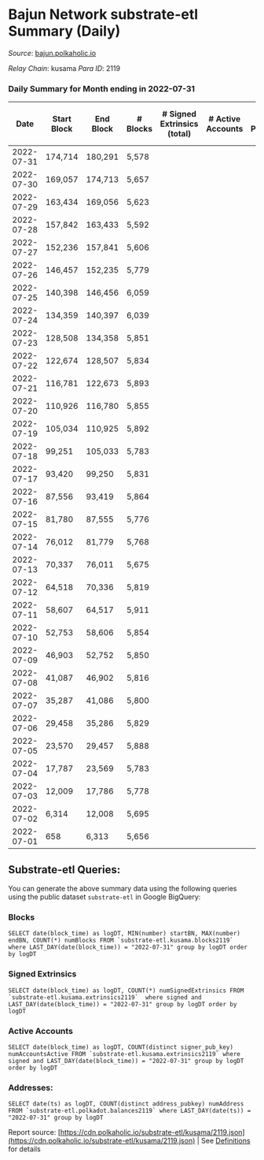 # Bajun Network substrate-etl Summary (Daily)

_Source_: [bajun.polkaholic.io](https://bajun.polkaholic.io)

*Relay Chain*: kusama
*Para ID*: 2119



### Daily Summary for Month ending in 2022-07-31


| Date | Start Block | End Block | # Blocks | # Signed Extrinsics (total) | # Active Accounts | # Passive | # New | # Addresses with Balances | # Events | # Transfers | # XCM Transfers In | # XCM Transfers Out |
| ---- | ----------- | --------- | -------- | --------------------------- | ----------------- | --------- | ----- | ------------------------- | -------- | ----------- | ------------------ | ------------------- |
| 2022-07-31 | 174,714 | 180,291 | 5,578  |  |  |  |  | 4 | 11,159 |   |   |   |
| 2022-07-30 | 169,057 | 174,713 | 5,657  |  |  |  |  |  | 11,318 |   |   |   |
| 2022-07-29 | 163,434 | 169,056 | 5,623  |  |  |  |  |  | 11,249 |   |   |   |
| 2022-07-28 | 157,842 | 163,433 | 5,592  |  |  |  |  |  | 11,187 |   |   |   |
| 2022-07-27 | 152,236 | 157,841 | 5,606  |  |  |  |  |  | 11,215 |   |   |   |
| 2022-07-26 | 146,457 | 152,235 | 5,779  |  |  |  |  |  | 11,564 |   |   |   |
| 2022-07-25 | 140,398 | 146,456 | 6,059  |  |  |  |  |  | 12,122 |   |   |   |
| 2022-07-24 | 134,359 | 140,397 | 6,039  |  |  |  |  |  | 12,081 |   |   |   |
| 2022-07-23 | 128,508 | 134,358 | 5,851  |  |  |  |  |  | 11,705 |   |   |   |
| 2022-07-22 | 122,674 | 128,507 | 5,834  |  |  |  |  |  | 11,671 |   |   |   |
| 2022-07-21 | 116,781 | 122,673 | 5,893  |  |  |  |  |  | 11,790 |   |   |   |
| 2022-07-20 | 110,926 | 116,780 | 5,855  |  |  |  |  |  | 11,713 |   |   |   |
| 2022-07-19 | 105,034 | 110,925 | 5,892  |  |  |  |  |  | 11,787 |   |   |   |
| 2022-07-18 | 99,251 | 105,033 | 5,783  |  |  |  |  |  | 11,572 |   |   |   |
| 2022-07-17 | 93,420 | 99,250 | 5,831  |  |  |  |  |  | 11,666 |   |   |   |
| 2022-07-16 | 87,556 | 93,419 | 5,864  |  |  |  |  |  | 11,731 |   |   |   |
| 2022-07-15 | 81,780 | 87,555 | 5,776  |  |  |  |  |  | 11,555 |   |   |   |
| 2022-07-14 | 76,012 | 81,779 | 5,768  |  |  |  |  |  | 11,539 |   |   |   |
| 2022-07-13 | 70,337 | 76,011 | 5,675  |  |  |  |  |  | 11,353 |   |   |   |
| 2022-07-12 | 64,518 | 70,336 | 5,819  |  |  |  |  |  | 11,642 |   |   |   |
| 2022-07-11 | 58,607 | 64,517 | 5,911  |  |  |  |  |  | 11,825 |   |   |   |
| 2022-07-10 | 52,753 | 58,606 | 5,854  |  |  |  |  |  | 11,711 |   |   |   |
| 2022-07-09 | 46,903 | 52,752 | 5,850  |  |  |  |  |  | 11,706 |   |   |   |
| 2022-07-08 | 41,087 | 46,902 | 5,816  |  |  |  |  |  | 11,636 |   |   |   |
| 2022-07-07 | 35,287 | 41,086 | 5,800  |  |  |  |  |  | 11,603 |   |   |   |
| 2022-07-06 | 29,458 | 35,286 | 5,829  |  |  |  |  |  | 11,661 |   |   |   |
| 2022-07-05 | 23,570 | 29,457 | 5,888  |  |  |  |  |  | 11,779 |   |   |   |
| 2022-07-04 | 17,787 | 23,569 | 5,783  |  |  |  |  |  | 11,570 |   |   |   |
| 2022-07-03 | 12,009 | 17,786 | 5,778  |  |  |  |  |  | 11,559 |   |   |   |
| 2022-07-02 | 6,314 | 12,008 | 5,695  |  |  |  |  |  | 11,393 |   |   |   |
| 2022-07-01 | 658 | 6,313 | 5,656  |  |  |  |  |  | 11,315 |   |   |   |

## Substrate-etl Queries:
You can generate the above summary data using the following queries using the public dataset `substrate-etl` in Google BigQuery:


### Blocks
```
SELECT date(block_time) as logDT, MIN(number) startBN, MAX(number) endBN, COUNT(*) numBlocks FROM `substrate-etl.kusama.blocks2119`  where LAST_DAY(date(block_time)) = "2022-07-31" group by logDT order by logDT
```


### Signed Extrinsics
```
SELECT date(block_time) as logDT, COUNT(*) numSignedExtrinsics FROM `substrate-etl.kusama.extrinsics2119`  where signed and LAST_DAY(date(block_time)) = "2022-07-31" group by logDT order by logDT
```


### Active Accounts
```
SELECT date(block_time) as logDT, COUNT(distinct signer_pub_key) numAccountsActive FROM `substrate-etl.kusama.extrinsics2119` where signed and LAST_DAY(date(block_time)) = "2022-07-31" group by logDT order by logDT
```


### Addresses:
```
SELECT date(ts) as logDT, COUNT(distinct address_pubkey) numAddress FROM `substrate-etl.polkadot.balances2119` where LAST_DAY(date(ts)) = "2022-07-31" group by logDT
```



Report source: [https://cdn.polkaholic.io/substrate-etl/kusama/2119.json](https://cdn.polkaholic.io/substrate-etl/kusama/2119.json) | See [Definitions](/DEFINITIONS.md) for details
